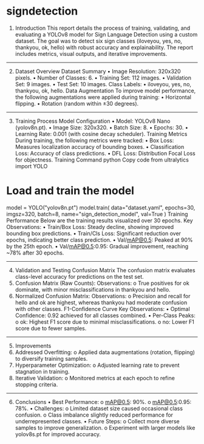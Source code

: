 # signdetection
1. Introduction
This report details the process of training, validating, and evaluating a YOLOv8 model for Sign Language Detection using a custom dataset. The goal was to detect six sign classes (iloveyou, yes, no, thankyou, ok, hello) with robust accuracy and explainability. The report includes metrics, visual outputs, and iterative improvements.
________________________________________
2. Dataset Overview
Dataset Summary
•	Image Resolution: 320x320 pixels.
•	Number of Classes: 6.
•	Training Set: 112 images.
•	Validation Set: 9 images.
•	Test Set: 10 images.
Class Labels:
•	iloveyou, yes, no, thankyou, ok, hello.
Data Augmentation
To improve model performance, the following augmentations were applied during training:
•	Horizontal flipping.
•	Rotation (random within ±30 degrees).
________________________________________
3. Training Process
Model Configuration
•	Model: YOLOv8 Nano (yolov8n.pt).
•	Image Size: 320x320.
•	Batch Size: 8.
•	Epochs: 30.
•	Learning Rate: 0.001 (with cosine decay scheduler).
Training Metrics
During training, the following metrics were tracked:
•	Box Loss: Measures localization accuracy of bounding boxes.
•	Classification Loss: Accuracy of class predictions.
•	DFL Loss: Distribution Focal Loss for objectness.
Training Command
python
Copy code
from ultralytics import YOLO

# Load and train the model
model = YOLO("yolov8n.pt")
model.train(
    data="dataset.yaml",
    epochs=30,
    imgsz=320,
    batch=8,
    name="sign_detection_model",
    val=True
)
Training Performance
Below are the training results visualized over 30 epochs.
Key Observations:
•	Train/Box Loss: Steady decline, showing improved bounding box predictions.
•	Train/Cls Loss: Significant reduction over epochs, indicating better class prediction.
•	Val/mAP@0.5: Peaked at 90% by the 25th epoch.
•	Val/mAP@0.5:0.95: Gradual improvement, reaching ~78% after 30 epochs.
________________________________________
4. Validation and Testing
Confusion Matrix
The confusion matrix evaluates class-level accuracy for predictions on the test set.
1.	Confusion Matrix (Raw Counts):
 Observations:
o	True positives for ok dominate, with minor misclassifications in thankyou and hello.
2.	Normalized Confusion Matrix:
 Observations:
o	Precision and recall for hello and ok are highest, whereas thankyou had moderate confusion with other classes.
F1-Confidence Curve
 Key Observations:
•	Optimal Confidence: 0.92 achieved for all classes combined.
•	Per-Class Peaks:
o	ok: Highest F1 score due to minimal misclassifications.
o	no: Lower F1 score due to fewer samples.
________________________________________
5. Improvements
1.	Addressed Overfitting:
o	Applied data augmentations (rotation, flipping) to diversify training samples.
2.	Hyperparameter Optimization:
o	Adjusted learning rate to prevent stagnation in training.
3.	Iterative Validation:
o	Monitored metrics at each epoch to refine stopping criteria.
________________________________________
6. Conclusions
•	Best Performance:
o	mAP@0.5: 90%.
o	mAP@0.5:0.95: 78%.
•	Challenges:
o	Limited dataset size caused occasional class confusion.
o	Class imbalance slightly reduced performance for underrepresented classes.
•	Future Steps:
o	Collect more diverse samples to improve generalization.
o	Experiment with larger models like yolov8s.pt for improved accuracy.
